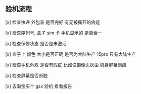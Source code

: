 ## 验机流程

[x] 检查快递 外包装 是否完好 有无被撕开的痕迹

[x] 检查序列号, 盒子 sim 卡 手机显示的 是否合一

[x] 检查保修状态 是否是未激活

[x] 盒子上 颜色 大小是否正确 是否为大陆生产 15pro 只有大陆生产

[x] 检查手机外观 是否有瑕疵 比如说摄像头灰尘 机身屏幕划痕

[x] 检查屏幕是否断触

[x] 去淘宝买个 gsx 验机 看看报告
